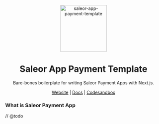 <div align="center">
  <img width="150" alt="saleor-app-payment-template" src="https://user-images.githubusercontent.com/1338731/222410999-3ec838de-d49a-4d48-8f8a-4788beeef80d.png">
</div>

<div align="center">
  <h1>Saleor App Payment Template</h1>
</div>

<div align="center">
  <p>Bare-bones boilerplate for writing Saleor Payment Apps with Next.js.</p>
</div>

<div align="center">
  <a href="https://saleor.io/">Website</a>
  <span> | </span>
  <a href="https://docs.saleor.io/docs/3.x/">Docs</a>
  <span> | </span>
    <a href="https://githubbox.com/saleor/saleor-app-payment-template">Codesandbox</a>
</div>

### What is Saleor Payment App

// @todo
